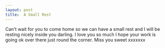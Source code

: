```yaml
---
layout: post
title:  A Small Rest
---
```

Can't wait for you to come home so we can have a small rest and I will be resting nicely inside you darling. I love you so much I hope your work is going ok over there just round the corner. Miss you sweet xxxxxxx
